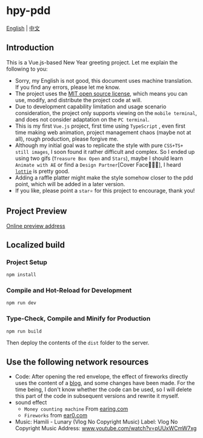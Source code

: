 # hpy-pdd

[English](README.md) | [中文](README_ZH.md)

## Introduction

This is a Vue.js-based New Year greeting project. Let me explain the following to you:

- Sorry, my English is not good, this document uses machine translation. If you find any errors, please let me know.
- The project uses the [MIT open source license](LICENSE), which means you can use, modify, and distribute the project code at will.
- Due to development capability limitation and usage scenario consideration, the project only supports viewing on the `mobile terminal`, and does not consider adaptation on the `PC terminal`.
- This is my first `Vue.js` project, first time using `TypeScript` , even first time making web animation, project management chaos (maybe not at all), rough production, please forgive me.
- Although my initial goal was to replicate the style with pure `CSS+TS+ still images`, I soon found it rather difficult and complex. So I ended up using two gifs (`Treasure Box Open` and `Stars`), maybe I should learn `Animate with AE` or find a `Design Partner`[Cover Face🤦😵‍💫], I heard [`lottie`](https://gw.alipayobjects.com/mdn/rms_04f0aa/afts/img/A$>ZPyTSLUvGEsAAABjARQnAQ) is pretty good.
- Adding a raffle platter might make the style somehow closer to the pdd point, which will be added in a later version.
- If you like, please point a `star⭐` for this project to encourage, thank you!

## Project Preview

[Online preview address](https://pdd-zhufu.netlify.app/)

## Localized build

### Project Setup

```sh
npm install
```

### Compile and Hot-Reload for Development

```sh
npm run dev
```

### Type-Check, Compile and Minify for Production

```sh
npm run build
```

Then deploy the contents of the `dist` folder to the server.

## Use the following network resources

- Code: After opening the red envelope, the effect of fireworks directly uses the content of a [blog](https://blog.csdn.net/wrz2018/article/details/135275742), and some changes have been made. For the time being, I don't know whether the code can be used, so I will delete this part of the code in subsequent versions and rewrite it myself.
- sound effect
  - `Money counting machine` From [earing.com](https://www.ear0.com/)
  - `Fireworks` from [ear0.com](https://www.ear0.com/)
- Music: Hamili - Lunary (Vlog No Copyright Music) Label: Vlog No Copyright Music Address: www.youtube.com/watch?v=pUUxWCmW7xg
